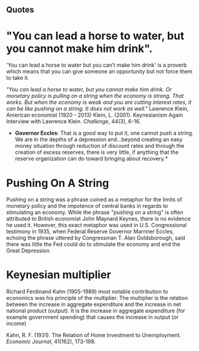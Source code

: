 ## Quotes
# "You can lead a horse to water, but you cannot make him drink". 

'You can lead a horse to water but you can’t make him drink' 
is a proverb which means that you can give someone an opportunity but not force them to take it.

*"You can lead a horse to water, but you cannot make him drink. 
Or monetary policy is pulling on a string when the economy is strong. That works.
But when the economy is weak and you are cutting interest rates, it can be like pushing on a string. It does not work as well."*
Lawrence Klein, American economist (1920 - 2013) 
Klein, L. (2001). Keynesianism Again Interview with Lawrence Klein. *Challenge*, 44(3), 6-16.

* **Governor Eccles**: That is a good way to put it, one cannot push a string. We are in the depths of a depression and...beyond creating an easy money situation through reduction of discount rates and through the creation of excess reserves, there is very little, if anything that the reserve organization can do toward bringing about recovery.*


# Pushing On A String
Pushing on a string was a phrase coined as a metaphor for the limits of monetary policy and the impotence of central banks in regards to stimulating an economy.
While the phrase "pushing on a string" is often attributed to British economist John Maynard Keynes, there is no evidence he used it. 
However, this exact metaphor was used in U.S. Congressional testimony in 1935, when Federal Reserve Governor Marriner Eccles, echoing the phrase uttered by Congressman T. Alan Goldsborough, said there was little the Fed could do to stimulate the economy and end the Great Depression.

# Keynesian multiplier
Richard Ferdinand Kahn (1905-1989) most notable contribution to economics was his principle of the multiplier.
The multiplier is the relation between the increase in aggregate expenditure and the increase in net national product (output).
It is the increase in aggregate expenditure (for example government spending) that causes the increase in output (or income)

Kahn, R. F. (1931). The Relation of Home Investment to Unemployment. *Economic Journal*, 41(162), 173-198.
